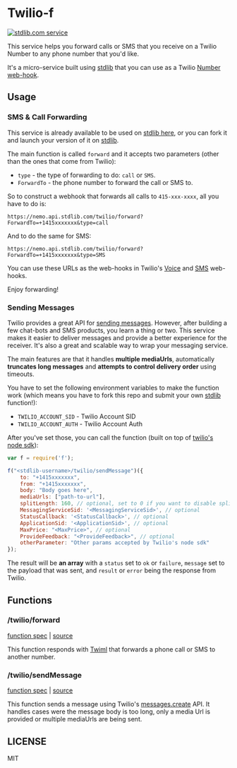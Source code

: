 # Twilio-f
[![stdlib.com service](https://img.shields.io/badge/stdlib-0.1.5-green.svg?raw=true "stdlib.com service")](https://stdlib.com/services/nemo/twilio)

This service helps you forward calls or SMS that you receive on a Twilio Number to any phone number that you'd like.

It's a micro-service built using [stdlib](https://stdlib.com) that you can use as a Twilio [Number web-hook](https://support.twilio.com/hc/en-us/articles/223179908-Setting-up-call-forwarding#devs).

## Usage

### SMS & Call Forwarding
This service is already available to be used on [stdlib here](https://stdlib.com/@nemo/lib/twilio/), or you can fork it and launch your version of it on [stdlib](https://stdlib.com).

The main function is called `forward` and it accepts two parameters (other than the ones that come from Twilio):

- `type` - the type of forwarding to do: `call` or `SMS`.
- `ForwardTo` - the phone number to forward the call or SMS to.

So to construct a webhook that forwards all calls to `415-xxx-xxxx`, all you have to do is:

```
https://nemo.api.stdlib.com/twilio/forward?ForwardTo=+1415xxxxxxx&type=call
```

And to do the same for SMS:

```
https://nemo.api.stdlib.com/twilio/forward?ForwardTo=+1415xxxxxxx&type=SMS
```

You can use these URLs as the web-hooks in Twilio's [Voice](https://support.twilio.com/hc/en-us/articles/223179908-Setting-up-call-forwarding#devs) and [SMS](https://support.twilio.com/hc/en-us/articles/223134287-Forwarding-SMS-messages-to-another-phone-number#dev) web-hooks.

Enjoy forwarding!


### Sending Messages

Twilio provides a great API for [sending messages](https://www.twilio.com/docs/api/rest/sending-messages). However, after building a few chat-bots and SMS products, you learn a thing or two. This service makes it easier to deliver messages and provide a better experience for the receiver. It's also a great and scalable way to wrap your messaging service.


The main features are that it handles **multiple mediaUrls**, automatically **truncates long messages** and **attempts to control delivery order** using timeouts.

You have to set the following environment variables to make the function work (which means you have to fork this repo and submit your own [stdlib](https://stdlib.com) function!):

- `TWILIO_ACCOUNT_SID` - Twilio Account SID
- `TWILIO_ACCOUNT_AUTH` - Twilio Account Auth

After you've set those, you can call the function (built on top of [twilio's node sdk](https://www.twilio.com/docs/api/rest/sending-messages?code-sample=code-send-a-message-with-an-image-url&code-language=js&code-sdk-version=2.x)):

```javascript
var f = require('f');

f("<stdlib-username>/twilio/sendMessage")({
    to: "+1415xxxxxxx",
    from: "+1415xxxxxxx",
    body: "Body goes here",
    mediaUrls: ["path-to-url"],
    splitLength: 160, // optional, set to 0 if you want to disable splitting
    MessagingServiceSid: '<MessagingServiceSid>', // optional
    StatusCallback: '<StatusCallback>', // optional
    ApplicationSid: '<ApplicationSid>', // optional
    MaxPrice: "<MaxPrice>", // optional
    ProvideFeedback: "<ProvideFeedback>", // optional
    otherParameter: "Other params accepted by Twilio's node sdk"
});
```

The result will be **an array** with a `status` set to `ok` or `failure`, `message` set to the payload that was sent, and `result` or `error` being the response from Twilio.

## Functions

### /twilio/forward
[function spec](https://github.com/nemo/twilio-f/blob/master/f/forward/function.json) | [source](https://github.com/nemo/twilio-f/blob/master/f/forward/index.js)

This function responds with [Twiml](https://www.twilio.com/docs/api/twiml) that forwards a phone call or SMS to another number.


### /twilio/sendMessage
[function spec](https://github.com/nemo/twilio-f/blob/master/f/sendMessage/function.json) | [source](https://github.com/nemo/twilio-f/blob/master/f/sendMessage/index.js)

This function sends a message using Twilio's [messages.create](https://www.twilio.com/docs/api/rest/sending-messages?code-sample=code-send-a-message-with-an-image-url&code-language=js&code-sdk-version=2.x) API. It handles cases were the message body is too long, only a media Url is provided or multiple mediaUrls are being sent.


## LICENSE
MIT
